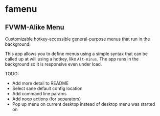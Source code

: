 # famenu #

## FVWM-Alike Menu ##

Customizable hotkey-accessible general-purpose menus that run in the background.

This app allows you to define menus using a simple syntax that can be called up at will using a hotkey, like `Alt-minus`. The app runs in the background so it is responsive even under load.

TODO:
* Add more detail to README
* Select sane default config location
* Add command line params
* Add noop actions (for separators)
* Pop up menu on current desktop instead of desktop menu was started on
